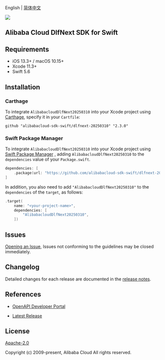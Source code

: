 English | [简体中文](README-CN.md)

![](https://aliyunsdk-pages.alicdn.com/icons/AlibabaCloud.svg)

## Alibaba Cloud DlfNext SDK for Swift

## Requirements

- iOS 13.3+ / macOS 10.15+
- Xcode 11.3+
- Swift 5.6

## Installation

### Carthage

To integrate `AlibabacloudDlfNext20250310` into your Xcode project using [Carthage](https://github.com/Carthage/Carthage), specify it in your `Cartfile`:

```ogdl
github "alibabacloud-sdk-swift/dlfnext-20250310" "2.3.0"
```

### Swift Package Manager

To integrate `AlibabacloudDlfNext20250310` into your Xcode project using [Swift Package Manager](https://swift.org/package-manager/) , adding `AlibabacloudDlfNext20250310` to the `dependencies` value of your `Package.swift`.

```swift
dependencies: [
    .package(url: "https://github.com/alibabacloud-sdk-swift/dlfnext-20250310.git", from: "2.3.0")
]
```

In addition, you also need to add `"AlibabacloudDlfNext20250310"` to the `dependencies` of the `target`, as follows:

```swift
.target(
    name: "<your-project-name>",
    dependencies: [
        "AlibabacloudDlfNext20250310",
    ])
```

## Issues

[Opening an Issue](https://github.com/alibabacloud-sdk-swift/dlfnext-20250310/issues/new), Issues not conforming to the guidelines may be closed immediately.

## Changelog

Detailed changes for each release are documented in the [release notes](./ChangeLog.txt).

## References

* [OpenAPI Developer Portal](https://next.api.alibabacloud.com/home)
- [Latest Release](https://github.com/alibabacloud-sdk-swift/dlfnext-20250310)

## License

[Apache-2.0](http://www.apache.org/licenses/LICENSE-2.0)

Copyright (c) 2009-present, Alibaba Cloud All rights reserved.
